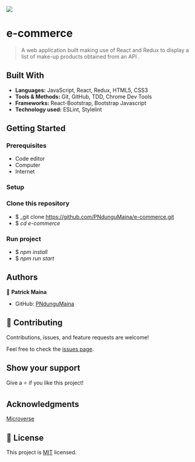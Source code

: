 ![](https://img.shields.io/badge/Microverse-blueviolet)

# e-commerce

> A web application built making use of React and Redux to display a list of make-up products obtained from an API .

## Built With

- **Languages:** JavaScript, React, Redux, HTML5, CSS3
- **Tools & Methods:** Git, GitHub, TDD, Chrome Dev Tools
- **Frameworks:** React-Bootstrap, Bootstrap Javascript
- **Technology used:** ESLint, Stylelint

## Getting Started

### Prerequisites

- Code editor
- Computer
- Internet

### Setup

### Clone this repository

- $ _git clone https://github.com/PNdunguMaina/e-commerce.git
- $ _cd e-commerce_

### Run project

- $ _npm install_
- $ _npm run start_


## Authors

👤 **Patrick Maina**

- GitHub: [PNdunguMaina](https://github.com/PNdunguMaina)

## 🤝 Contributing

Contributions, issues, and feature requests are welcome!

Feel free to check the [issues page](../../issues/).

## Show your support

Give a ⭐️ if you like this project!

## Acknowledgments

[Microverse](https://www.microverse.org/)

## 📝 License

This project is [MIT](./LICENSE) licensed.
